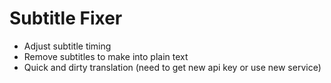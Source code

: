 # Subtitle Fixer

* Adjust subtitle timing
* Remove subtitles to make into plain text
* Quick and dirty translation (need to get new api key or use new service)